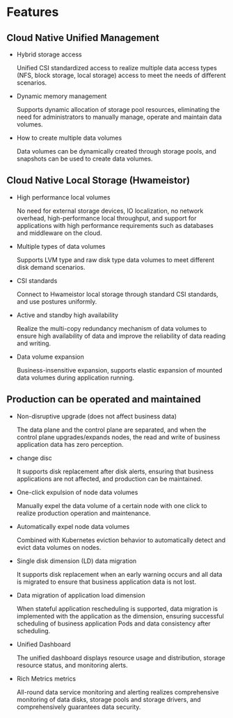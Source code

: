 # Features

## Cloud Native Unified Management

- Hybrid storage access

     Unified CSI standardized access to realize multiple data access types (NFS, block storage, local storage) access to meet the needs of different scenarios.

- Dynamic memory management

     Supports dynamic allocation of storage pool resources, eliminating the need for administrators to manually manage, operate and maintain data volumes.

- How to create multiple data volumes

     Data volumes can be dynamically created through storage pools, and snapshots can be used to create data volumes.

## Cloud Native Local Storage (Hwameistor)

- High performance local volumes

     No need for external storage devices, IO localization, no network overhead, high-performance local throughput, and support for applications with high performance requirements such as databases and middleware on the cloud.

- Multiple types of data volumes

     Supports LVM type and raw disk type data volumes to meet different disk demand scenarios.

- CSI standards

     Connect to Hwameistor local storage through standard CSI standards, and use postures uniformly.

- Active and standby high availability

     Realize the multi-copy redundancy mechanism of data volumes to ensure high availability of data and improve the reliability of data reading and writing.

- Data volume expansion

     Business-insensitive expansion, supports elastic expansion of mounted data volumes during application running.

## Production can be operated and maintained

- Non-disruptive upgrade (does not affect business data)

     The data plane and the control plane are separated, and when the control plane upgrades/expands nodes, the read and write of business application data has zero perception.

- change disc

     It supports disk replacement after disk alerts, ensuring that business applications are not affected, and production can be maintained.

- One-click expulsion of node data volumes

     Manually expel the data volume of a certain node with one click to realize production operation and maintenance.

- Automatically expel node data volumes

     Combined with Kubernetes eviction behavior to automatically detect and evict data volumes on nodes.

- Single disk dimension (LD) data migration

     It supports disk replacement when an early warning occurs and all data is migrated to ensure that business application data is not lost.

- Data migration of application load dimension

     When stateful application rescheduling is supported, data migration is implemented with the application as the dimension, ensuring successful scheduling of business application Pods and data consistency after scheduling.

- Unified Dashboard

     The unified dashboard displays resource usage and distribution, storage resource status, and monitoring alerts.

- Rich Metrics metrics

     All-round data service monitoring and alerting realizes comprehensive monitoring of data disks, storage pools and storage drivers, and comprehensively guarantees data security.
